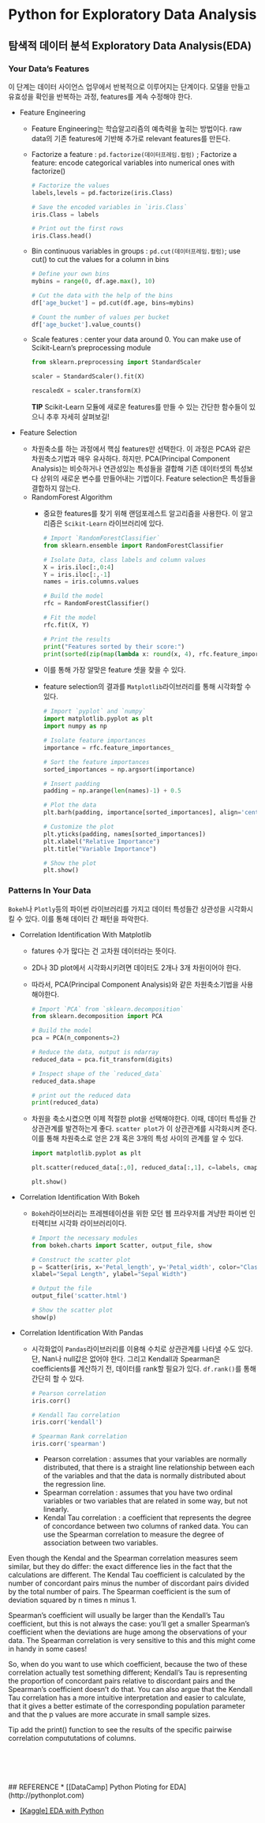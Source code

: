 # Python for Exploratory Data Analysis




##  탐색적 데이터 분석 Exploratory Data Analysis(EDA)

### Your Data’s Features
이 단계는 데이터 사이언스 업무에서 반복적으로 이루어지는 단계이다. 모델을 만들고 유효성을 확인을 반복하는 과정, features를 계속 수정해야 한다.

* Feature Engineering
	- Feature Engineering는 학습알고리즘의 예측력을 높히는 방법이다. raw data의 기존 features에 기반해 추가로 relevant features를 만든다.
	- Factorize a feature : `pd.factorize(데이터프레임.컬럼)` ; Factorize a feature: encode categorical variables into numerical ones with factorize()
		
		```python
		# Factorize the values 
		labels,levels = pd.factorize(iris.Class)
		
		# Save the encoded variables in `iris.Class`
		iris.Class = labels
		
		# Print out the first rows
		iris.Class.head()
		``` 
	- Bin continuous variables in groups : `pd.cut(데이터프레임.컬럼)`; use cut() to cut the values for a column in bins
		
		```python
		# Define your own bins
		mybins = range(0, df.age.max(), 10)
		
		# Cut the data with the help of the bins
		df['age_bucket'] = pd.cut(df.age, bins=mybins)
		
		# Count the number of values per bucket
		df['age_bucket'].value_counts()
		```
	- Scale features : center your data around 0. You can make use of Scikit-Learn’s preprocessing module

		```python
		from sklearn.preprocessing import StandardScaler
		
		scaler = StandardScaler().fit(X)
		
		rescaledX = scaler.transform(X)
		```
		**TIP**
		Scikit-Learn 모듈에 새로운 features를 만들 수 있는 간단한 함수들이 있으니 추후 자세히 살펴보길!
		
* Feature Selection
	- 차원축소를 하는 과정에서 핵심 features만 선택한다. 이 과정은 PCA와 같은 차원축소기법과 매우 유사하다. 하지만. PCA(Principal Component Analysis)는 비슷하거나 연관성있는 특성들을 결합해 기존 데이터셋의 특성보다 상위의 새로운 변수를 만들어내는 기법이다. Feature selection은 특성들을 결합하지 않는다. 
	- RandomForest Algorithm
		+ 중요한 features를 찾기 위해 랜덤포레스트 알고리즘을 사용한다. 이 알고리즘은 `Scikit-Learn` 라이브러리에 있다.
		
			```python
			# Import `RandomForestClassifier`
			from sklearn.ensemble import RandomForestClassifier
			
			# Isolate Data, class labels and column values
			X = iris.iloc[:,0:4]
			Y = iris.iloc[:,-1]
			names = iris.columns.values
			
			# Build the model
			rfc = RandomForestClassifier()
			
			# Fit the model
			rfc.fit(X, Y)
			
			# Print the results
			print("Features sorted by their score:")
			print(sorted(zip(map(lambda x: round(x, 4), rfc.feature_importances_), names), reverse=True)) 
			```
		+ 이를 통해 가장 알맞은 feature 셋을 찾을 수 있다.
		+ feature selection의 결과를 `Matplotlib`라이브러리를 통해 시각화할 수 있다.
		
			```python
			# Import `pyplot` and `numpy`
			import matplotlib.pyplot as plt
			import numpy as np
			
			# Isolate feature importances 
			importance = rfc.feature_importances_
			
			# Sort the feature importances 
			sorted_importances = np.argsort(importance)
			
			# Insert padding
			padding = np.arange(len(names)-1) + 0.5
			
			# Plot the data
			plt.barh(padding, importance[sorted_importances], align='center')
			
			# Customize the plot
			plt.yticks(padding, names[sorted_importances])
			plt.xlabel("Relative Importance")
			plt.title("Variable Importance")
			
			# Show the plot
			plt.show()
			```
	
### Patterns In Your Data
 `Bokeh`나 `Plotly`등의 파이썬 라이브러리를 가지고 데이터 특성들간 상관성을 시각화시킬 수 있다. 이를 통해 데이터 간 패턴을 파악한다. 

* Correlation Identification With Matplotlib
	- fatures 수가 많다는 건 고차원 데이터라는 뜻이다.
	- 2D나 3D plot에서 시각화시키려면 데이터도 2개나 3개 차원이어야 한다.
	- 따라서, PCA(Principal Component Analysis)와 같은 차원축소기법을 사용해야한다.
	
		```python
		# Import `PCA` from `sklearn.decomposition`
		from sklearn.decomposition import PCA
		
		# Build the model
		pca = PCA(n_components=2)
		
		# Reduce the data, output is ndarray
		reduced_data = pca.fit_transform(digits)
		
		# Inspect shape of the `reduced_data`
		reduced_data.shape
		
		# print out the reduced data
		print(reduced_data)
		```
	- 차원을 축소시켰으면 이제 적절한 plot을 선택해야한다. 이때, 데이터 특성들 간 상관관계를 발견하는게 좋다. `scatter plot`가 이 상관관계를 시각화시켜 준다. 이를 통해 차원축소로 얻은 2개 혹은 3개의 특성 사이의 관계를 알 수 있다.

		```python
		import matplotlib.pyplot as plt
		
		plt.scatter(reduced_data[:,0], reduced_data[:,1], c=labels, cmap = 'viridis')
		
		plt.show()
		```
* Correlation Identification With Bokeh
	- `Bokeh`라이브러리는 프레젠테이션을 위한 모던 웹 프라우저를 겨냥한 파이썬 인터렉티브 시각화 라이브러리이다.
	
		```python
		# Import the necessary modules
		from bokeh.charts import Scatter, output_file, show
		
		# Construct the scatter plot
		p = Scatter(iris, x='Petal_length', y='Petal_width', color="Class", title="Petal Length vs Petal Width", 
		xlabel="Sepal Length", ylabel="Sepal Width")
		
		# Output the file 
		output_file('scatter.html')
		
		# Show the scatter plot
		show(p)
		```
* Correlation Identification With Pandas
	- 시각화없이 `Pandas`라이브러리를 이용해 수치로 상관관계를 나타낼 수도 있다. 단, Nan나 null값은 없어야 한다. 그리고 Kendall과 Spearman은 coefficients를 계산하기 전, 데이터를 rank할 필요가 있다. `df.rank()`를 통해 간단히 할 수 있다.
	 
		```python
		# Pearson correlation
		iris.corr()
		
		# Kendall Tau correlation
		iris.corr('kendall')
		
		# Spearman Rank correlation
		iris.corr('spearman') 
		```
		
		+ Pearson correlation : assumes that your variables are normally distributed, that there is a straight line relationship between each of the variables and that the data is normally distributed about the regression line.
		+ Spearman correlation : assumes that you have two ordinal variables or two variables that are related in some way, but not linearly.
		+ Kendal Tau correlation :  a coefficient that represents the degree of concordance between two columns of ranked data. You can use the Spearman correlation to measure the degree of association between two variables.


Even though the Kendal and the Spearman correlation measures seem similar, but they do differ: the exact difference lies in the fact that the calculations are different. The Kendal Tau coefficient is calculated by the number of concordant pairs minus the number of discordant pairs divided by the total number of pairs. The Spearman coefficient is the sum of deviation squared by n times n minus 1.


Spearman’s coefficient will usually be larger than the Kendall’s Tau coefficient, but this is not always the case: you’ll get a smaller Spearman’s coefficient when the deviations are huge among the observations of your data. The Spearman correlation is very sensitive to this and this might come in handy in some cases!

So, when do you want to use which coefficient, because the two of these correlation actually test something different; Kendall’s Tau is representing the proportion of concordant pairs relative to discordant pairs and the Spearman’s coefficient doesn’t do that. You can also argue that the Kendall Tau correlation has a more intuitive interpretation and easier to calculate, that it gives a better estimate of the corresponding population parameter and that the p values are more accurate in small sample sizes.

Tip add the print() function to see the results of the specific pairwise correlation compututations of columns.



<!---
`dataframe.columns` : columns의 이름을 알 수 있다.
`dataframe.index` : index가 특별한 경우 index(rows)를 알 수 있다.
`dataframe.info()` : 데이터프레임의 요약된 정보를 알 수 있다.
--->




<br>
<br>
<br>
<br>
## REFERENCE
* [[DataCamp] Python Ploting for EDA](http://pythonplot.com)

* [[Kaggle] EDA with Python](https://www.kaggle.com/xchmiao/eda-with-python)
